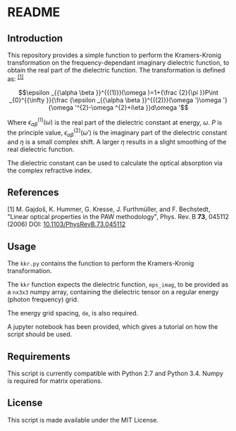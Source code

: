 README
======

Introduction
------------

This repository provides a simple function to perform the Kramers-Kronig
transformation on the frequency-dependant imaginary dielectric function, to
obtain the real part of the dielectric function. The transformation is defined
as: <sup>[[1]](https://journals.aps.org/prb/abstract/10.1103/PhysRevB.73.045112) </sup>

$$\epsilon _{{\alpha \beta }}^{{(1)}}(\omega )=1+{\frac  {2}{\pi }}P\int _{0}^{{\infty }}{\frac  {\epsilon _{{\alpha \beta }}^{{(2)}}(\omega ')\omega '}{\omega '^{2}-\omega ^{2}+i\eta }}d\omega '$$

Where $\epsilon _{{\alpha \beta }}^{{(1)}}(\omega )$ is the real part of the dielectric constant
at energy, $\omega$. $P$ is the principle value, $\epsilon _{{\alpha \beta }}^{{(2)}}(\omega ')$ is the
imaginary part of the dielectric constant and $\eta$ is a small complex shift. A
larger $\eta$ results in a slight smoothing of the real dielectric function.

The dielectric constant can be used to calculate the optical
absorption via the complex refractive index.


References
----------
[1]  M. Gajdoš, K. Hummer, G. Kresse, J. Furthmüller, and F. Bechstedt, "Linear optical 
properties in the PAW methodology", Phys. Rev. B **73**, 045112 (2006)
DOI: [10.1103/PhysRevB.73.045112](https://journals.aps.org/prb/abstract/10.1103/PhysRevB.73.045112)


Usage
-----

The `kkr.py` contains the function to perform the Kramers-Kronig transformation.

The `kkr` function expects the dielectric function, `eps_imag`, to be provided
as a `nx3x3` numpy array, containing the dielectric tensor on a regular energy
(photon frequency) grid.

The energy grid spacing, `de`, is also required.

A jupyter notebook has been provided, which gives a tutorial on how the script
should be used.

Requirements
------------

This script is currently compatible with Python 2.7 and Python 3.4.
Numpy is required for matrix operations.

License
-------

This script is made available under the MIT License.
